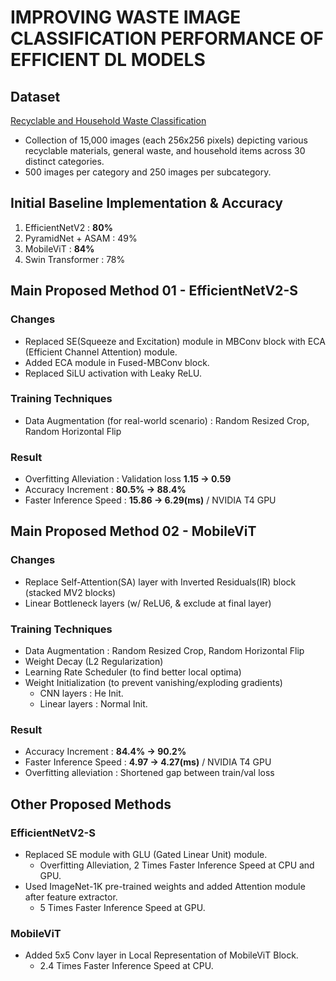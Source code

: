 # IMPROVING WASTE IMAGE CLASSIFICATION PERFORMANCE OF EFFICIENT DL MODELS

## Dataset
[Recyclable and Household Waste Classification](https://www.kaggle.com/datasets/alistairking/recyclable-and-household-waste-classification)
- Collection of 15,000 images (each 256x256 pixels) depicting various recyclable materials, general waste, and household items across 30 distinct categories.
- 500 images per category and 250 images per subcategory.

## Initial Baseline Implementation & Accuracy
1. EfficientNetV2 : **80%**
2. PyramidNet + ASAM : 49%
3. MobileViT : **84%**
4. Swin Transformer : 78%

## Main Proposed Method 01 - EfficientNetV2-S
### Changes
- Replaced SE(Squeeze and Excitation) module in MBConv block with ECA (Efficient Channel Attention) module.
- Added ECA module in Fused-MBConv block.
- Replaced SiLU activation with Leaky ReLU.

### Training Techniques
- Data Augmentation (for real-world scenario) : Random Resized Crop, Random Horizontal Flip

### Result 
- Overfitting Alleviation : Validation loss **1.15 → 0.59**
- Accuracy Increment : **80.5% → 88.4%**
- Faster Inference Speed : **15.86 → 6.29(ms)** / NVIDIA T4 GPU

## Main Proposed Method 02 - MobileViT
### Changes
- Replace Self-Attention(SA) layer with Inverted Residuals(IR) block (stacked MV2 blocks)
- Linear Bottleneck layers (w/ ReLU6, & exclude at final layer)

### Training Techniques
- Data Augmentation : Random Resized Crop, Random Horizontal Flip
- Weight Decay (L2 Regularization)
- Learning Rate Scheduler (to find better local optima)
- Weight Initialization (to prevent vanishing/exploding gradients)
  - CNN layers : He Init.
  - Linear layers : Normal Init.

### Result
- Accuracy Increment : **84.4% → 90.2%**
- Faster Inference Speed : **4.97 → 4.27(ms)** / NVIDIA T4 GPU
- Overfitting alleviation : Shortened gap between train/val loss

## Other Proposed Methods
### EfficientNetV2-S
- Replaced SE module with GLU (Gated Linear Unit) module.
  - Overfitting Alleviation, 2 Times Faster Inference Speed at CPU and GPU.
- Used ImageNet-1K pre-trained weights and added Attention module after feature extractor.
  - 5 Times Faster Inference Speed at GPU.

### MobileViT
- Added 5x5 Conv layer in Local Representation of MobileViT Block.
  - 2.4 Times Faster Inference Speed at CPU.
